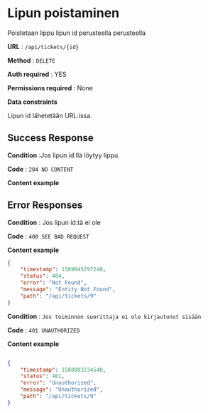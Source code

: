 # Lipun poistaminen

Poistetaan lippu lipun id perusteella perusteella

**URL** : `/api/tickets/{id}`

**Method** : `DELETE`

**Auth required** : YES

**Permissions required** : None

**Data constraints**

Lipun id lähetetään URL:issa.

## Success Response

**Condition** :Jos lipun id:llä löytyy lippu.

**Code** : `204 NO CONTENT`

**Content example**

## Error Responses

**Condition** : Jos lipun id:tä ei ole 

**Code** : `400 SEE BAD REQUEST`

**Content example**

```json
{
    "timestamp": 1589045297248,
    "status": 404,
    "error": "Not Found",
    "message": "Entity Not Found",
    "path": "/api/tickets/9"
}
```

**Condition** : `Jos toiminnon suorittaja ei ole kirjautunut sisään`

**Code** : `401 UNAUTHORIZED`

**Content example**

```json

{
    "timestamp": 1588883234540,
    "status": 401,
    "error": "Unauthorized",
    "message": "Unauthorized",
    "path": "/api/tickets/9"
}

```





